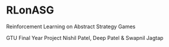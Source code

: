 # RLonASG

Reinforcement Learning on Abstract Strategy Games

GTU Final Year Project
Nishil Patel,  Deep Patel & Swapnil Jagtap

